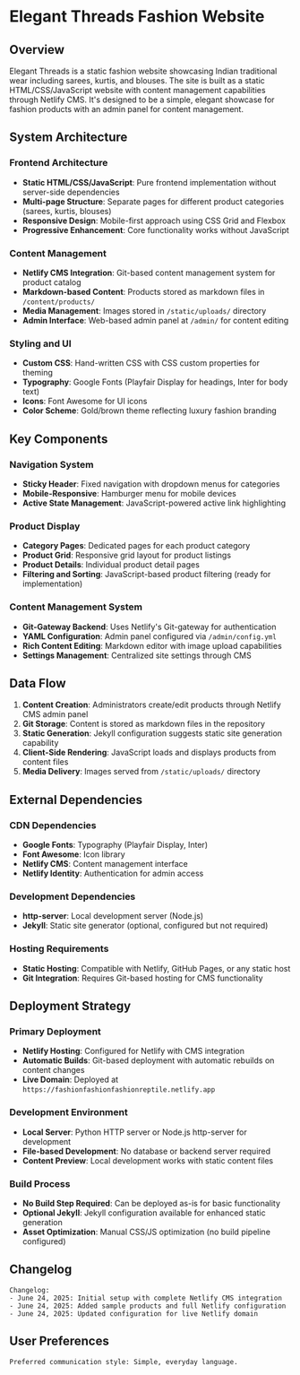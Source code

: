 # Elegant Threads Fashion Website

## Overview

Elegant Threads is a static fashion website showcasing Indian traditional wear including sarees, kurtis, and blouses. The site is built as a static HTML/CSS/JavaScript website with content management capabilities through Netlify CMS. It's designed to be a simple, elegant showcase for fashion products with an admin panel for content management.

## System Architecture

### Frontend Architecture
- **Static HTML/CSS/JavaScript**: Pure frontend implementation without server-side dependencies
- **Multi-page Structure**: Separate pages for different product categories (sarees, kurtis, blouses)
- **Responsive Design**: Mobile-first approach using CSS Grid and Flexbox
- **Progressive Enhancement**: Core functionality works without JavaScript

### Content Management
- **Netlify CMS Integration**: Git-based content management system for product catalog
- **Markdown-based Content**: Products stored as markdown files in `/content/products/`
- **Media Management**: Images stored in `/static/uploads/` directory
- **Admin Interface**: Web-based admin panel at `/admin/` for content editing

### Styling and UI
- **Custom CSS**: Hand-written CSS with CSS custom properties for theming
- **Typography**: Google Fonts (Playfair Display for headings, Inter for body text)
- **Icons**: Font Awesome for UI icons
- **Color Scheme**: Gold/brown theme reflecting luxury fashion branding

## Key Components

### Navigation System
- **Sticky Header**: Fixed navigation with dropdown menus for categories
- **Mobile-Responsive**: Hamburger menu for mobile devices
- **Active State Management**: JavaScript-powered active link highlighting

### Product Display
- **Category Pages**: Dedicated pages for each product category
- **Product Grid**: Responsive grid layout for product listings
- **Product Details**: Individual product detail pages
- **Filtering and Sorting**: JavaScript-based product filtering (ready for implementation)

### Content Management System
- **Git-Gateway Backend**: Uses Netlify's Git-gateway for authentication
- **YAML Configuration**: Admin panel configured via `/admin/config.yml`
- **Rich Content Editing**: Markdown editor with image upload capabilities
- **Settings Management**: Centralized site settings through CMS

## Data Flow

1. **Content Creation**: Administrators create/edit products through Netlify CMS admin panel
2. **Git Storage**: Content is stored as markdown files in the repository
3. **Static Generation**: Jekyll configuration suggests static site generation capability
4. **Client-Side Rendering**: JavaScript loads and displays products from content files
5. **Media Delivery**: Images served from `/static/uploads/` directory

## External Dependencies

### CDN Dependencies
- **Google Fonts**: Typography (Playfair Display, Inter)
- **Font Awesome**: Icon library
- **Netlify CMS**: Content management interface
- **Netlify Identity**: Authentication for admin access

### Development Dependencies
- **http-server**: Local development server (Node.js)
- **Jekyll**: Static site generator (optional, configured but not required)

### Hosting Requirements
- **Static Hosting**: Compatible with Netlify, GitHub Pages, or any static host
- **Git Integration**: Requires Git-based hosting for CMS functionality

## Deployment Strategy

### Primary Deployment
- **Netlify Hosting**: Configured for Netlify with CMS integration
- **Automatic Builds**: Git-based deployment with automatic rebuilds on content changes
- **Live Domain**: Deployed at `https://fashionfashionfashionreptile.netlify.app`

### Development Environment
- **Local Server**: Python HTTP server or Node.js http-server for development
- **File-based Development**: No database or backend server required
- **Content Preview**: Local development works with static content files

### Build Process
- **No Build Step Required**: Can be deployed as-is for basic functionality
- **Optional Jekyll**: Jekyll configuration available for enhanced static generation
- **Asset Optimization**: Manual CSS/JS optimization (no build pipeline configured)

## Changelog

```
Changelog:
- June 24, 2025: Initial setup with complete Netlify CMS integration
- June 24, 2025: Added sample products and full Netlify configuration
- June 24, 2025: Updated configuration for live Netlify domain
```

## User Preferences

```
Preferred communication style: Simple, everyday language.
```